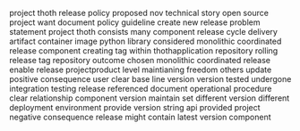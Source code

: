 project thoth release policy proposed nov technical story open source project want document policy guideline create new release problem statement project thoth consists many component release cycle delivery artifact container image python library considered monolithic coordinated release component creating tag within thothapplication repository rolling release tag repository outcome chosen monolithic coordinated release enable release projectproduct level maintianing freedom others update positive consequence user clear base line version version tested undergone integration testing release referenced document operational procedure clear relationship component version maintain set different version different deployment environment provide version string api provided project negative consequence release might contain latest version component